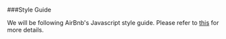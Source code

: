 ###Style Guide

We will be following AirBnb's Javascript style guide. Please refer to [this](https://github.com/airbnb/javascript) for more details.